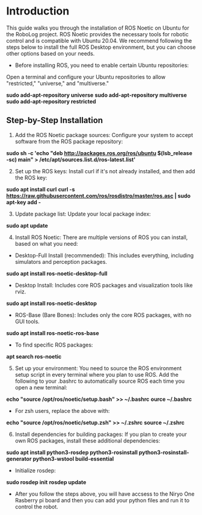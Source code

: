 # Introduction

This guide walks you through the installation of ROS Noetic on Ubuntu for the RoboLog project. ROS Noetic provides the necessary tools for robotic control and is compatible with Ubuntu 20.04. We recommend following the steps below to install the full ROS Desktop environment, but you can choose other options based on your needs.

- Before installing ROS, you need to enable certain Ubuntu repositories:

Open a terminal and configure your Ubuntu repositories to allow "restricted," "universe," and "multiverse."


**sudo add-apt-repository universe**
**sudo add-apt-repository multiverse**
**sudo add-apt-repository restricted**


## Step-by-Step Installation

1. Add the ROS Noetic package sources:
Configure your system to accept software from the ROS package repository:

**sudo sh -c 'echo "deb http://packages.ros.org/ros/ubuntu $(lsb_release -sc) main" > /etc/apt/sources.list.d/ros-latest.list'**

2. Set up the ROS keys:
Install curl if it's not already installed, and then add the ROS key:

**sudo apt install curl**
**curl -s https://raw.githubusercontent.com/ros/rosdistro/master/ros.asc | sudo apt-key add -**


3. Update package list:
Update your local package index:

**sudo apt update**

4. Install ROS Noetic:
There are multiple versions of ROS you can install, based on what you need:

- Desktop-Full Install (recommended): This includes everything, including simulators and perception packages.

**sudo apt install ros-noetic-desktop-full**

- Desktop Install: Includes core ROS packages and visualization tools like rviz.

**sudo apt install ros-noetic-desktop**

- ROS-Base (Bare Bones): Includes only the core ROS packages, with no GUI tools.

**sudo apt install ros-noetic-ros-base**

- To find specific ROS packages:

**apt search ros-noetic**

5. Set up your environment:
You need to source the ROS environment setup script in every terminal where you plan to use ROS. Add the following to your .bashrc to automatically source ROS each time you open a new terminal:


**echo "source /opt/ros/noetic/setup.bash" >> ~/.bashrc**
**ource ~/.bashrc**

- For zsh users, replace the above with:

**echo "source /opt/ros/noetic/setup.zsh" >> ~/.zshrc**
**source ~/.zshrc**

6. Install dependencies for building packages:
If you plan to create your own ROS packages, install these additional dependencies:


**sudo apt install python3-rosdep python3-rosinstall python3-rosinstall-generator python3-wstool build-essential**

- Initialize rosdep:

**sudo rosdep init**
**rosdep update**

- After you follow the steps above, you will have accsess to the Niryo One Rasberry pi board and then you can add your python files and run it to control the robot.

